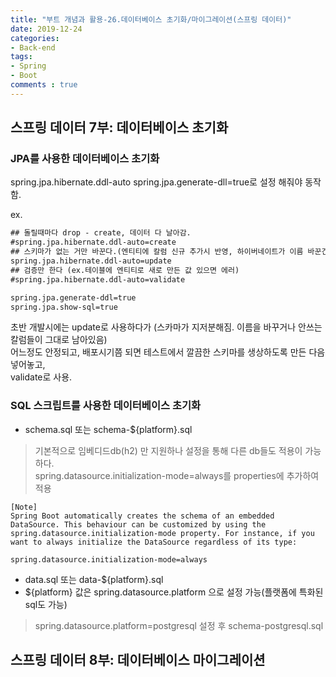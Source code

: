 ```yaml
---
title: "부트 개념과 활용-26.데이터베이스 초기화/마이그레이션(스프링 데이터)"
date: 2019-12-24
categories:
- Back-end
tags:
- Spring 
- Boot
comments : true
---
```



## 스프링 데이터 7부: 데이터베이스 초기화

### JPA를 사용한 데이터베이스 초기화
spring.jpa.hibernate.ddl-auto
spring.jpa.generate-dll=true로 설정 해줘야 동작함.

ex.         
~~~xml
## 돌릴때마다 drop - create, 데이터 다 날아감. 
#spring.jpa.hibernate.ddl-auto=create
## 스키마가 없는 거만 바꾼다.(엔티티에 칼럼 신규 추가시 반영, 하이버네이트가 이름 바꾼건 인식 못함. username -> name 모른다, name 만 신규 생성. 기존 username을 지우지는 못한다. 칼럼 지저분해짐)
spring.jpa.hibernate.ddl-auto=update     
## 검증만 한다 (ex.테이블에 엔티티로 새로 만든 값 있으면 에러)
#spring.jpa.hibernate.ddl-auto=validate

spring.jpa.generate-ddl=true
spring.jpa.show-sql=true
~~~

초반 개발시에는 update로 사용하다가 (스카마가 지저분해짐. 이름을 바꾸거나 안쓰는 칼럼들이 그대로 남아있음)          
어느정도 안정되고, 배포시기쯤 되면 테스트에서 깔끔한 스키마를 생상하도록 만든 다음 넣어놓고,       
validate로 사용.


### SQL 스크립트를 사용한 데이터베이스 초기화
- schema.sql 또는 schema-${platform}.sql
> 기본적으로 임베디드db(h2) 만 지원하나 설정을 통해 다른 db들도 적용이 가능하다.    
spring.datasource.initialization-mode=always를 properties에 추가하여 적용
~~~
[Note]
Spring Boot automatically creates the schema of an embedded DataSource. This behaviour can be customized by using the spring.datasource.initialization-mode property. For instance, if you want to always initialize the DataSource regardless of its type:

spring.datasource.initialization-mode=always
~~~


- data.sql 또는 data-${platform}.sql 
- ${platform} 값은 spring.datasource.platform 으로 설정 가능(플랫폼에 특화된 sql도 가능)
>spring.datasource.platform=postgresql
설정 후 schema-postgresql.sql


## 스프링 데이터 8부: 데이터베이스 마이그레이션

